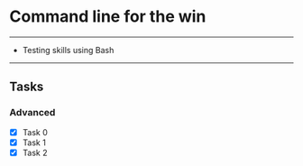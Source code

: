 # Command line for the win

---
* Testing skills using Bash
---

## Tasks
### Advanced
- [x] Task 0
- [x] Task 1
- [x] Task 2
